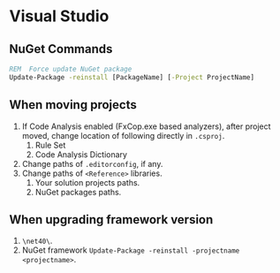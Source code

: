 # Visual Studio

## NuGet Commands

```cmd
REM  Force update NuGet package
Update-Package -reinstall [PackageName] [-Project ProjectName]
```

## When moving projects

1. If Code Analysis enabled (FxCop.exe based analyzers), after project moved, change location of following directly in `.csproj`.
   1. Rule Set
   2. Code Analysis Dictionary
2. Change paths of `.editorconfig`, if any.
3. Change paths of `<Reference>` libraries.
   1. Your solution projects paths.
   2. NuGet packages paths.

## When upgrading framework version

1. `\net40\`.
2. NuGet framework `Update-Package -reinstall -projectname <projectname>`.
